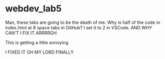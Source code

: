 # webdev_lab5

Man, these tabs are going to be the death of me. Why is half of the code in index.html at 8 space tabs in GitHub? I set it to 2 in VSCode. AND WHY CAN'T I FIX IT ARRRRGH

This is getting a little annoying 

I FIXED IT OH MY LORD FINALLY